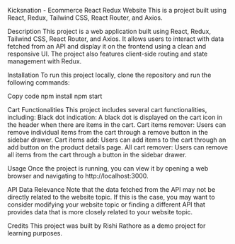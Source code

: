 Kicksnation - Ecommerce React Redux Website
This is a project built using React, Redux, Tailwind CSS, React Router, and Axios.

Description
This project is a web application built using React, Redux, Tailwind CSS, React Router, and Axios. It allows users to interact with data fetched from an API and display it on the frontend using a clean and responsive UI. The project also features client-side routing and state management with Redux.

Installation
To run this project locally, clone the repository and run the following commands:

Copy code
npm install
npm start

Cart Functionalities
This project includes several cart functionalities, including:
Black dot indication: A black dot is displayed on the cart icon in the header when there are items in the cart.
Cart items remover: Users can remove individual items from the cart through a remove button in the sidebar drawer.
Cart items add: Users can add items to the cart through an add button on the product details page.
All cart remover: Users can remove all items from the cart through a button in the sidebar drawer.

Usage
Once the project is running, you can view it by opening a web browser and navigating to http://localhost:3000.

API Data Relevance
Note that the data fetched from the API may not be directly related to the website topic. If this is the case, you may want to consider modifying your website topic or finding a different API that provides data that is more closely related to your website topic.

Credits
This project was built by Rishi Rathore as a demo project for learning purposes.
